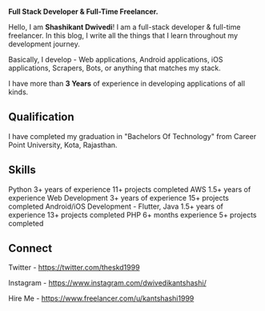 **Full Stack Developer & Full-Time Freelancer.**

Hello, I am **Shashikant Dwivedi**! I am a full-stack developer & full-time freelancer. In this blog, I write all the things that I learn throughout my development journey.

Basically, I develop  - Web applications, Android applications, iOS applications, Scrapers, Bots, or anything that matches my stack.

I have more than **3 Years** of experience in developing applications of all kinds.

## Qualification
I have completed my graduation in "Bachelors Of Technology" from Career Point University, Kota, Rajasthan.

## Skills
Python
3+ years of experience
11+ projects completed
AWS
1.5+ years of experience
Web Development
3+ years of experience
15+ projects completed
Android/iOS Development - Flutter, Java
1.5+ years of experience
13+ projects completed
PHP
6+ months experience
5+ projects completed

## Connect
Twitter - https://twitter.com/theskd1999

Instagram - https://www.instagram.com/dwivedikantshashi/

Hire Me - https://www.freelancer.com/u/kantshashi1999
